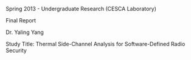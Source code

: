 Spring 2013 - Undergraduate Research (CESCA Laboratory)

Final Report

Dr. Yaling Yang

Study Title: Thermal Side-Channel Analysis for Software-Defined Radio Security
